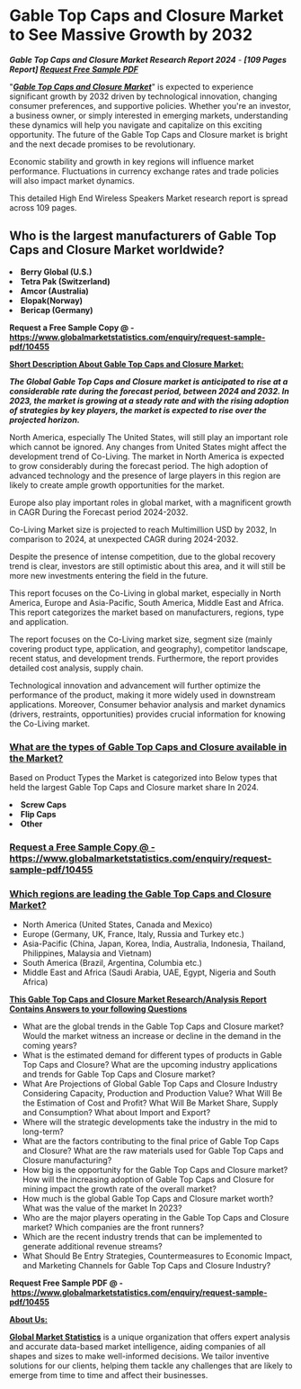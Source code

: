 <h1>Gable Top Caps and Closure Market to See Massive Growth by 2032</h1><p><em><strong>Gable Top Caps and Closure Market Research Report 2024</strong></em>&nbsp;-&nbsp;<em><strong>[109 Pages Report] </strong></em><em><strong><a href="https://www.globalmarketstatistics.com/enquiry/request-sample-pdf/10455">Request Free Sample PDF</a></strong></em></p><p>"<a style="font-style: italic; font-weight: bold;" href="https://www.globalmarketstatistics.com/market-reports/gable-top-caps-and-closure-market-10455">Gable Top Caps and Closure Market</a>" is expected to experience significant growth by 2032 driven by technological innovation, changing consumer preferences, and supportive policies. Whether you're an investor, a business owner, or simply interested in emerging markets, understanding these dynamics will help you navigate and capitalize on this exciting opportunity. The future of the&nbsp;Gable Top Caps and Closure market is bright and the next decade promises to be revolutionary.</p><p>Economic stability and growth in key regions will influence market performance. Fluctuations in currency exchange rates and trade policies will also impact market dynamics.</p><p>This detailed&nbsp;High End Wireless Speakers Market research report is spread across 109 pages.</p><h2><strong>Who is the largest manufacturers of Gable Top Caps and Closure Market worldwide?</strong></h2><p><strong><li>Berry Global (U.S.)<li>Tetra Pak (Switzerland)<li>Amcor (Australia)<li>Elopak(Norway)<li>Bericap (Germany)</strong></p><p><strong>Request a Free Sample Copy @ - <a href="https://www.globalmarketstatistics.com/enquiry/request-sample-pdf/10455">https://www.globalmarketstatistics.com/enquiry/request-sample-pdf/10455</a></strong></p><p><strong><u>Short Description About Gable Top Caps and Closure Market:</u></strong></p><p><strong><em>The Global Gable Top Caps and Closure market is anticipated to rise at a considerable rate during the forecast period, between 2024 and 2032. In 2023, the market is growing at a steady rate and with the rising adoption of strategies by key players, the market is expected to rise over the projected horizon.</em></strong></p><p>North America, especially The United States, will still play an important role which cannot be ignored. Any changes from United States might affect the development trend of Co-Living. The market in North America is expected to grow considerably during the forecast period. The high adoption of advanced technology and the presence of large players in this region are likely to create ample growth opportunities for the market.</p><p>Europe also play important roles in global market, with a magnificent growth in CAGR During the Forecast period 2024-2032.</p><p>Co-Living Market size is projected to reach Multimillion USD by 2032, In comparison to 2024, at unexpected CAGR during 2024-2032.</p><p>Despite the presence of intense competition, due to the global recovery trend is clear, investors are still optimistic about this area, and it will still be more new investments entering the field in the future.</p><p>This report focuses on the Co-Living in global market, especially in North America, Europe and Asia-Pacific, South America, Middle East and Africa. This report categorizes the market based on manufacturers, regions, type and application.</p><p>The report focuses on the Co-Living market size, segment size (mainly covering product type, application, and geography), competitor landscape, recent status, and development trends. Furthermore, the report provides detailed cost analysis, supply chain.</p><p>Technological innovation and advancement will further optimize the performance of the product, making it more widely used in downstream applications. Moreover, Consumer behavior analysis and market dynamics (drivers, restraints, opportunities) provides crucial information for knowing the Co-Living market.</p><h3 class="rank-math-question "><span style="text-decoration: underline;">What are the types of Gable Top Caps and Closure available in the Market?</span></h3><p>Based on Product Types the Market is categorized into Below types that held the largest Gable Top Caps and Closure market share In 2024.</p><p><strong><li>Screw Caps<li>Flip Caps<li>Other</strong></p><h3 class="rank-math-question "><span style="text-decoration: underline;">Request a Free Sample Copy @ - <a href="https://www.globalmarketstatistics.com/enquiry/request-sample-pdf/10455">https://www.globalmarketstatistics.com/enquiry/request-sample-pdf/10455</a></span></h3><h3 class="rank-math-question "><span style="text-decoration: underline;">Which regions are leading the Gable Top Caps and Closure Market?</span></h3><ul><li>North America (United States, Canada and Mexico)</li><li>Europe (Germany, UK, France, Italy, Russia and Turkey etc.)</li><li>Asia-Pacific (China, Japan, Korea, India, Australia, Indonesia, Thailand, Philippines, Malaysia and Vietnam)</li><li>South America (Brazil, Argentina, Columbia etc.)</li><li>Middle East and Africa (Saudi Arabia, UAE, Egypt, Nigeria and South Africa)</li></ul><p><strong><u>This Gable Top Caps and Closure Market Research/Analysis Report Contains Answers to your following Questions</u></strong></p><ul><li>What are the global trends in the Gable Top Caps and Closure market? Would the market witness an increase or decline in the demand in the coming years?</li><li>What is the estimated demand for different types of products in Gable Top Caps and Closure? What are the upcoming industry applications and trends for Gable Top Caps and Closure market?</li><li>What Are Projections of Global Gable Top Caps and Closure Industry Considering Capacity, Production and Production Value? What Will Be the Estimation of Cost and Profit? What Will Be Market Share, Supply and Consumption? What about Import and Export?</li><li>Where will the strategic developments take the industry in the mid to long-term?</li><li>What are the factors contributing to the final price of Gable Top Caps and Closure? What are the raw materials used for Gable Top Caps and Closure manufacturing?</li><li>How big is the opportunity for the Gable Top Caps and Closure market? How will the increasing adoption of Gable Top Caps and Closure for mining impact the growth rate of the overall market?</li><li>How much is the global Gable Top Caps and Closure market worth? What was the value of the market In 2023?</li><li>Who are the major players operating in the Gable Top Caps and Closure market? Which companies are the front runners?</li><li>Which are the recent industry trends that can be implemented to generate additional revenue streams?</li><li>What Should Be Entry Strategies, Countermeasures to Economic Impact, and Marketing Channels for Gable Top Caps and Closure Industry?</li></ul><p><strong>Request Free Sample PDF @ -&nbsp;<a href="https://www.globalmarketstatistics.com/enquiry/request-sample-pdf/10455">https://www.globalmarketstatistics.com/enquiry/request-sample-pdf/10455</a></strong></p><p><strong><u>About Us:</u></strong></p><p><strong><a href="https://www.globalmarketstatistics.com/">Global Market Statistics</a></strong> is a unique organization that offers expert analysis and accurate data-based market intelligence, aiding companies of all shapes and sizes to make well-informed decisions. We tailor inventive solutions for our clients, helping them tackle any challenges that are likely to emerge from time to time and affect their businesses.</p>
